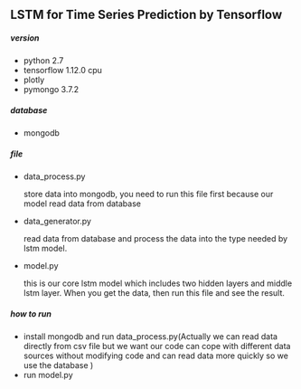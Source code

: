 
## LSTM for Time Series Prediction by Tensorflow

##### version
- python 2.7
- tensorflow 1.12.0 cpu
- plotly
- pymongo 3.7.2

##### database
- mongodb

##### file
- data_process.py 

	store data into mongodb, you need to run this file first because our model read data from database

- data_generator.py

	read data from database and process the data into the type needed by lstm model.
	
- model.py

	this is our core lstm model which includes two hidden layers and middle lstm layer. When you get the data, then run this file and see the result.
	
##### how to run
- install mongodb and run data_process.py(Actually we can read data directly from csv file but we want our code can cope with different data sources without modifying code and can read data more quickly so we use the database )
- run model.py






